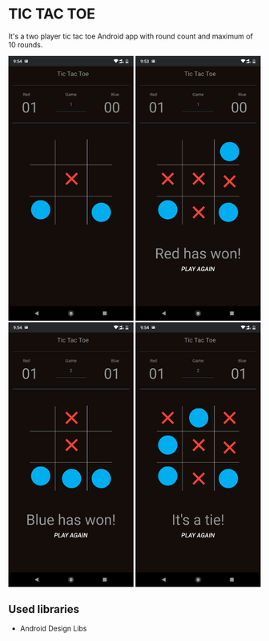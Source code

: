 ﻿# TIC TAC TOE

It's a two player tic tac toe Android app with round count and maximum of 10 rounds.


<img src="Screens/Screenshot0.png" width="250" />
<img src="Screens/screenshot1.png" width="250" />
<img src="Screens/screenshot2.png" width="250" />
<img src="Screens/Screenshot3.png" width="250" />


## Used libraries

- Android Design Libs


